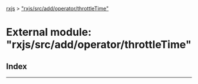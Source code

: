 [rxjs](../README.md) > ["rxjs/src/add/operator/throttleTime"](../modules/_rxjs_src_add_operator_throttletime_.md)

# External module: "rxjs/src/add/operator/throttleTime"

## Index

---


